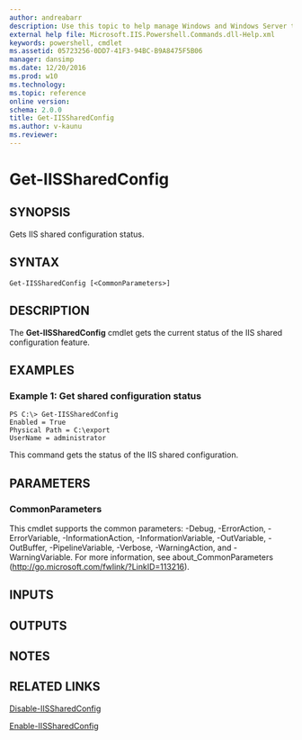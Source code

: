 ```yaml
---
author: andreabarr
description: Use this topic to help manage Windows and Windows Server technologies with Windows PowerShell.
external help file: Microsoft.IIS.Powershell.Commands.dll-Help.xml
keywords: powershell, cmdlet
ms.assetid: 05723256-0DD7-41F3-94BC-B9A8475F5B06
manager: dansimp
ms.date: 12/20/2016
ms.prod: w10
ms.technology: 
ms.topic: reference
online version: 
schema: 2.0.0
title: Get-IISSharedConfig
ms.author: v-kaunu
ms.reviewer:
---
```


# Get-IISSharedConfig

## SYNOPSIS
Gets IIS shared configuration status.

## SYNTAX

```
Get-IISSharedConfig [<CommonParameters>]
```

## DESCRIPTION
The **Get-IISSharedConfig** cmdlet gets the current status of the IIS shared configuration feature.

## EXAMPLES

### Example 1: Get shared configuration status
```
PS C:\> Get-IISSharedConfig
Enabled = True
Physical Path = C:\export
UserName = administrator
```

This command gets the status of the IIS shared configuration.

## PARAMETERS

### CommonParameters
This cmdlet supports the common parameters: -Debug, -ErrorAction, -ErrorVariable, -InformationAction, -InformationVariable, -OutVariable, -OutBuffer, -PipelineVariable, -Verbose, -WarningAction, and -WarningVariable. For more information, see about_CommonParameters (http://go.microsoft.com/fwlink/?LinkID=113216).

## INPUTS

## OUTPUTS

## NOTES

## RELATED LINKS

[Disable-IISSharedConfig](./Disable-IISSharedConfig.md)

[Enable-IISSharedConfig](./Enable-IISSharedConfig.md)

